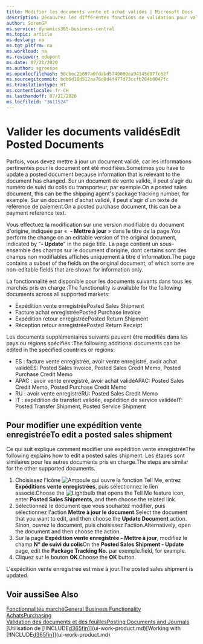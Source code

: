 ```yaml
---
title: Modifier les documents vente et achat validés | Microsoft Docs
description: Découvrez les différentes fonctions de validation pour valider les documents achat et comment mettre à jour les documents validés.
author: SorenGP
ms.service: dynamics365-business-central
ms.topic: article
ms.devlang: na
ms.tgt_pltfrm: na
ms.workload: na
ms.reviewer: edupont
ms.date: 07/21/2020
ms.author: sgroespe
ms.openlocfilehash: 58cbec2b697a0fdabd5749000ea94145d07fc62f
ms.sourcegitcommit: bdb6d18d512aa76d8d4f477d73ccfb284b0047fc
ms.translationtype: HT
ms.contentlocale: fr-CH
ms.lasthandoff: 07/21/2020
ms.locfileid: "3611524"
---
```

# <a name="edit-posted-documents"></a><span data-ttu-id="bb35d-103">Valider les documents validés</span><span class="sxs-lookup"><span data-stu-id="bb35d-103">Edit Posted Documents</span></span>

<span data-ttu-id="bb35d-104">Parfois, vous devez mettre à jour un document validé, car les informations pertinentes pour le document ont été modifiées.</span><span class="sxs-lookup"><span data-stu-id="bb35d-104">Sometimes you have to update a posted document because information that is relevant to the document has changed.</span></span> <span data-ttu-id="bb35d-105">Sur un document de vente validé, il peut s'agir du numéro de suivi du colis du transporteur, par exemple.</span><span class="sxs-lookup"><span data-stu-id="bb35d-105">On a posted sales document, this can be the shipping agent's package tracking number, for example.</span></span> <span data-ttu-id="bb35d-106">Sur un document d'achat validé, il peut s'agir d'un texte de référence de paiement.</span><span class="sxs-lookup"><span data-stu-id="bb35d-106">On a posted purchase document, this can be a payment reference text.</span></span>

<span data-ttu-id="bb35d-107">Vous effectuez la modification sur une version modifiable du document d'origine, indiquée par «  **- Mettre à jour** » dans le titre de la page.</span><span class="sxs-lookup"><span data-stu-id="bb35d-107">You perform the change on an editable version of the original document, indicated by "**- Update**" in the page title.</span></span> <span data-ttu-id="bb35d-108">La page contient un sous-ensemble des champs sur le document d'origine, dont certains sont des champs non modifiables affichés uniquement à titre d'information.</span><span class="sxs-lookup"><span data-stu-id="bb35d-108">The page contains a subset of the fields on the original document, of which some are non-editable fields that are shown for information only.</span></span>

<span data-ttu-id="bb35d-109">La fonctionnalité est disponible pour les documents suivants dans tous les marchés pris en charge :</span><span class="sxs-lookup"><span data-stu-id="bb35d-109">The functionality is available for the following documents across all supported markets:</span></span>

- <span data-ttu-id="bb35d-110">Expédition vente enregistrée</span><span class="sxs-lookup"><span data-stu-id="bb35d-110">Posted Sales Shipment</span></span>
- <span data-ttu-id="bb35d-111">Facture achat enregistrée</span><span class="sxs-lookup"><span data-stu-id="bb35d-111">Posted Purchase Invoice</span></span>
- <span data-ttu-id="bb35d-112">Expédition retour enregistrée</span><span class="sxs-lookup"><span data-stu-id="bb35d-112">Posted Return Shipment</span></span>
- <span data-ttu-id="bb35d-113">Réception retour enregistrée</span><span class="sxs-lookup"><span data-stu-id="bb35d-113">Posted Return Receipt</span></span>

<span data-ttu-id="bb35d-114">Les documents supplémentaires suivants peuvent être modifiés dans les pays ou régions spécifiés :</span><span class="sxs-lookup"><span data-stu-id="bb35d-114">The following additional documents can be edited in the specified countries or regions:</span></span>

- <span data-ttu-id="bb35d-115">ES : facture vente enregistrée, avoir vente enregistré, avoir achat validé</span><span class="sxs-lookup"><span data-stu-id="bb35d-115">ES: Posted Sales Invoice, Posted Sales Credit Memo, Posted Purchase Credit Memo</span></span>
- <span data-ttu-id="bb35d-116">APAC : avoir vente enregistré, avoir achat validé</span><span class="sxs-lookup"><span data-stu-id="bb35d-116">APAC: Posted Sales Credit Memo, Posted Purchase Credit Memo</span></span>
- <span data-ttu-id="bb35d-117">RU : avoir vente enregistré</span><span class="sxs-lookup"><span data-stu-id="bb35d-117">RU: Posted Sales Credit Memo</span></span>
- <span data-ttu-id="bb35d-118">IT : expédition de transfert validée, expédition de service validée</span><span class="sxs-lookup"><span data-stu-id="bb35d-118">IT: Posted Transfer Shipment, Posted Service Shipment</span></span>

## <a name="to-edit-a-posted-sales-shipment"></a><span data-ttu-id="bb35d-119">Pour modifier une expédition vente enregistrée</span><span class="sxs-lookup"><span data-stu-id="bb35d-119">To edit a posted sales shipment</span></span>

<span data-ttu-id="bb35d-120">Ce qui suit explique comment modifier une expédition vente enregistrée</span><span class="sxs-lookup"><span data-stu-id="bb35d-120">The following explains how to edit a posted sales shipment.</span></span> <span data-ttu-id="bb35d-121">Les étapes sont similaires pour les autres documents pris en charge.</span><span class="sxs-lookup"><span data-stu-id="bb35d-121">The steps are similar for the other supported documents.</span></span>

1. <span data-ttu-id="bb35d-122">Choisissez l'icône ![Ampoule qui ouvre la fonction Tell Me](media/ui-search/search_small.png "Dites-moi ce que vous voulez faire"), entrez **Expéditions vente enregistrées**, puis sélectionnez le lien associé.</span><span class="sxs-lookup"><span data-stu-id="bb35d-122">Choose the ![Lightbulb that opens the Tell Me feature](media/ui-search/search_small.png "Tell me what you want to do") icon, enter **Posted Sales Shipments**, and then choose the related link.</span></span>
2. <span data-ttu-id="bb35d-123">Sélectionnez le document que vous souhaitez modifier, puis sélectionnez l'action **Mettre à jour le document**.</span><span class="sxs-lookup"><span data-stu-id="bb35d-123">Select the document that you want to edit, and then choose the **Update Document** action.</span></span> <span data-ttu-id="bb35d-124">Sinon, ouvrez le document, puis choisissez l'action.</span><span class="sxs-lookup"><span data-stu-id="bb35d-124">Alternatively, open the document and then choose the action.</span></span>
3. <span data-ttu-id="bb35d-125">Sur la page **Expédition vente enregistrée - Mettre à jour**, modifiez le champ **N° de suivi du colis**</span><span class="sxs-lookup"><span data-stu-id="bb35d-125">On the **Posted Sales Shipment - Update** page, edit the **Package Tracking No.**</span></span> <span data-ttu-id="bb35d-126">par exemple.</span><span class="sxs-lookup"><span data-stu-id="bb35d-126">field, for example.</span></span>
4. <span data-ttu-id="bb35d-127">Cliquez sur le bouton **OK**.</span><span class="sxs-lookup"><span data-stu-id="bb35d-127">Choose the **OK** button.</span></span>

<span data-ttu-id="bb35d-128">L'expédition vente enregistrée est mise à jour.</span><span class="sxs-lookup"><span data-stu-id="bb35d-128">The posted sales shipment is updated.</span></span>

## <a name="see-also"></a><span data-ttu-id="bb35d-129">Voir aussi</span><span class="sxs-lookup"><span data-stu-id="bb35d-129">See Also</span></span>

[<span data-ttu-id="bb35d-130">Fonctionnalités marché</span><span class="sxs-lookup"><span data-stu-id="bb35d-130">General Business Functionality</span></span>](ui-across-business-areas.md)  
[<span data-ttu-id="bb35d-131">Achats</span><span class="sxs-lookup"><span data-stu-id="bb35d-131">Purchasing</span></span>](purchasing-manage-purchasing.md)  
[<span data-ttu-id="bb35d-132">Validation des documents et des feuilles</span><span class="sxs-lookup"><span data-stu-id="bb35d-132">Posting Documents and Journals</span></span>](ui-post-documents-journals.md)  
<span data-ttu-id="bb35d-133">[Utilisation de [!INCLUDE[d365fin](includes/d365fin_md.md)]](ui-work-product.md)</span><span class="sxs-lookup"><span data-stu-id="bb35d-133">[Working with [!INCLUDE[d365fin](includes/d365fin_md.md)]](ui-work-product.md)</span></span>  
